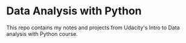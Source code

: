 # Data Analysis with Python

This repo contains my notes and projects from Udacity's Intro to Data analysis with Python course.

